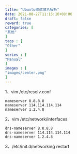 ```yaml
---
title: "Ubuntu修改域名解析"
date: 2021-08-27T11:15:10+08:00
draft: false
reward: true
categories: [
"其他"
]
tags : [
"Other"
]
series : [
"Manual"
]
images : [
"images/center.png"
]
---
```


[comment]: <> (# Ubuntu修改域名解析)

1、vim /etc/resolv.conf

```shell
nameserver 8.8.8.8 
nameserver 114.114.114.114 
nameserver 1.2.4.8
```





2、vim /etc/network/interfaces

```shell
dns-nameserver 8.8.8.8 
dns-nameserver 114.114.114.114
dns-nameserver 1.2.4.8
```



3、/etc/init.d/networking restart

